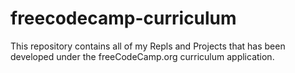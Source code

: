 # freecodecamp-curriculum
This repository contains all of my Repls and Projects that has been developed under the freeCodeCamp.org curriculum application.
